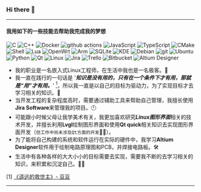 ### Hi there 👋

----
#### 我用如下的一些技能去帮助我完成我的梦想
<p>
  <img alt="C" src="https://img.shields.io/badge/-C-A8B9CC?style=flat-square&logo=c&logoColor=white" />
  <img alt="C++" src="https://img.shields.io/badge/-C++-00599C?style=flat-square&logo=cplusplus&logoColor=white" /> 
  <img alt="Docker" src="https://img.shields.io/badge/-Docker-46a2f1?style=flat-square&logo=docker&logoColor=white" />
  <img alt="github actions" src="https://img.shields.io/badge/-Github_Actions-2088FF?style=flat-square&logo=github-actions&logoColor=white" />
  <img alt="JavaScript" src="https://img.shields.io/badge/-JavaScript-F7DF1E?style=flat-square&logo=javascript&logoColor=white" />
  <img alt="TypeScript" src="https://img.shields.io/badge/-TypeScript-007ACC?style=flat-square&logo=typescript&logoColor=white" />
  <img alt="CMake" src="https://img.shields.io/badge/-CMake-064F8C?style=flat-square&logo=cmake&logoColor=white" />
  <img alt="Shell" src="https://img.shields.io/badge/-Shell-FFD500?style=flat-square&logo=shell&logoColor=white" />
  <img alt="Lua" src="https://img.shields.io/badge/-Lua-2C2D72?style=flat-square&logo=lua&logoColor=white" />
  <img alt="OpenWrt" src="https://img.shields.io/badge/-OpenWrt-00B5E2?style=flat-square&logo=openwrt&logoColor=white" />
  <img alt="Arm" src="https://img.shields.io/badge/-Arm-0091BD?style=flat-square&logo=arm&logoColor=white" />
  <img alt="SQLite" src="https://img.shields.io/badge/-SQLite-003B57?style=flat-square&logo=sqlite&logoColor=white" />
  <img alt="KDE" src="https://img.shields.io/badge/-KDE-1D99F3?style=flat-square&logo=kde&logoColor=white" />
  <img alt="Debian" src="https://img.shields.io/badge/-Debian-A81D33?style=flat-square&logo=debian&logoColor=white" />
  <img alt="git" src="https://img.shields.io/badge/-Git-F05032?style=flat-square&logo=git&logoColor=white" />
  <img alt="Ubuntu" src="https://img.shields.io/badge/-Ubuntu-E95420?style=flat-square&logo=ubuntu&logoColor=white" />
  <img alt="Python" src="https://img.shields.io/badge/-Python-3776AB?style=flat-square&logo=python&logoColor=white" />
  <img alt="Qt" src="https://img.shields.io/badge/-Qt-41CD52?style=flat-square&logo=qt&logoColor=white" />
  <img alt="Linux" src="https://img.shields.io/badge/-Linux-FCC624?style=flat-square&logo=linux&logoColor=white" />
  <img alt="Jira" src="https://img.shields.io/badge/-Jira-0052CC?style=flat-square&logo=jira&logoColor=white" />
  <img alt="Trello" src="https://img.shields.io/badge/-Trello-0052CC?style=flat-square&logo=trello&logoColor=white" />
  <img alt="Bitbucket" src="https://img.shields.io/badge/-Bitbucket-0052CC?style=flat-square&logo=bitbucket&logoColor=white" />
  <img alt="Altium Designer" src="https://img.shields.io/badge/-AltiumDesigner-A5915F?style=flat-square&logo=altiumdesigner&logoColor=white" />
</p>

- 我的职业是一名嵌入式Linux工程师，在生活中我也是一名极客。:muscle:
- 我一直在践行的一句话是 '***知识是没有用的，只有在一个条件下才有用，那就是“用”才有用。***' [<sup>1</sup>](#refer-1)，所以我一直是以自己的目标为驱动力，为了实现目标才去学习相关的知识。:triangular_flag_on_post:
- 当开发工程的复杂程度高时，需要通过辅助工具来帮助自己管理，我擅长使用**Jira Software**来管理我的项目。:clock12:
- 可能跟小时候父母让我学美术有关，我更加喜欢研究***Linux图形界面***相关的技术开发，并擅长利用**Lvgl**绘制图形界面和使用**Qt quick**相关知识去实现图形界面开发（`但工作中尚未涉及Qt方面的开发`:man_shrugging:）。
- 为了能将自己构建的系统和软件运行在实际的硬件中，我学习**Altium Designer**软件用于绘制电路原理图和PCB，并焊接电路板。:hammer_and_wrench:
- 生活中有各种各样的大大小小的目标需要去实现，需要我不断的去学习相关的知识，来积累和沉淀自己。:running_man:

[1] [《遥远的救世主》- 豆豆](https://book.douban.com/subject/1322455/)

----


